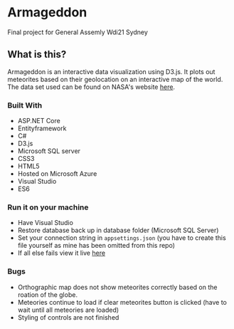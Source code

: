# Armageddon
Final project for General Assemly Wdi21 Sydney

## What is this?
Armageddon is an interactive data visualization using D3.js. It plots out meteorites based on their geolocation on an interactive map of the world. The data set used can be found on NASA's website [here](https://data.nasa.gov/Space-Science/Meteorite-Landings/gh4g-9sfh).

### Built With
- ASP.NET Core
- Entityframework
- C#
- D3.js
- Microsoft SQL server
- CSS3
- HTML5
- Hosted on Microsoft Azure
- Visual Studio
- ES6

### Run it on your machine
- Have Visual Studio
- Restore database back up in database folder (Microsoft SQL Server)
- Set your connection string in `appsettings.json` (you have to create this file yourself as mine has been omitted from this repo)
- If all else fails view it live [here](http://armageddon-ga.azurewebsites.net/)

### Bugs
- Orthographic map does not show meteorites correctly based on the roation of the globe.
- Meteories continue to load if clear meteorites button is clicked (have to wait until all meteories are loaded)
- Styling of controls are not finished

